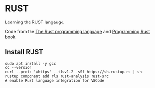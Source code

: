 # RUST

Learning the RUST langauge.

Code from the [The Rust programming language][book] and [Programming Rust][rust] book.

## Install RUST

```console
sudo apt install -y gcc
cc --version
curl --proto '=https' --tlsv1.2 -sSf https://sh.rustup.rs | sh
rustup component add rls rust-analysis rust-src
# enable Rust language integration for VSCode
```

[book]: https://www.amazon.co.uk/Rust-Programming-Language-Steve-Klabnik/dp/1718500440/ref=sr_1_1
[rust]: https://www.amazon.co.uk/Programming-Rust-Jim-Blandy/dp/1491927283/ref=sr_1_2
